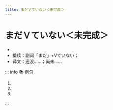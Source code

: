 ```yaml
---
title: まだＶていない＜未完成＞
---
```


# まだＶていない＜未完成＞

* <grammer-content sentence="意义：表示预计或应该进行的动作尚未进行，可以用作对**「もうVたか」**这一问句的否定性回答，意为将来有可能进行该动作。；" />
* 接续：副词「まだ」+Vていない；
* 译文：还没......；尚未......

::: info :books: 例句

1. <grammer-content id='1-8-6-0' sentence="A: [銀行口座/ぎんこうこうざ]はもうスマホに**[登録/とうろく]しましたか**。" trans="您已经在手机上登录银行账号了么。" />
   <grammer-content id='1-8-6-1' sentence="B: いえ、まだ**していません**。" trans="没，还没有。" />
2. <grammer-content id='1-8-6-2' sentence="A: [王/おう]さんはもう**[来/き]ましたか**。" trans="小王他来了没。" />
   <grammer-content id='1-8-6-3' sentence="B: いえ、まだ**[来/き]ていません**。" trans="没呢。" />
3. <grammer-content id='1-8-6-4' sentence="[朝/あさ]からまだ[何/なん]も**[食/た]べていない**。" trans="从早上到这会儿我啥都没吃。" />

:::
